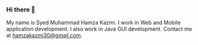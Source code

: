 ### Hi there 👋
My name is Syed Muhammad Hamza Kazmi. I work in Web and Mobile application development. I also work in Java GUI development. Contact me at hamzakazmi30@gmail.com.


<!--
**SMHamzaKazmi/SMHamzaKazmi** is a ✨ _special_ ✨ repository because its `README.md` (this file) appears on your GitHub profile.

Here are some ideas to get you started:

- 🔭 I’m currently working on ...
- 🌱 I’m currently learning ...
- 👯 I’m looking to collaborate on ...
- 🤔 I’m looking for help with ...
- 💬 Ask me about ...
- 📫 How to reach me: ...
- 😄 Pronouns: ...
- ⚡ Fun fact: ...
-->
